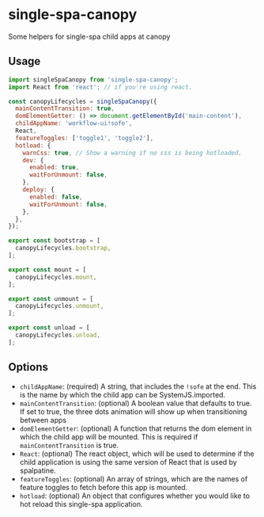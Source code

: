 # single-spa-canopy
Some helpers for single-spa child apps at canopy

## Usage

```js
import singleSpaCanopy from 'single-spa-canopy';
import React from 'react'; // if you're using react.

const canopyLifecycles = singleSpaCanopy({
  mainContentTransition: true,
  domElementGetter: () => document.getElementById('main-content'),
  childAppName: 'workflow-ui!sofe',
  React,
  featureToggles: ['toggle1', 'toggle2'],
  hotload: {
    warnCss: true, // Show a warning if no css is being hotloaded.
    dev: {
      enabled: true,
      waitForUnmount: false,
    },
    deploy: {
      enabled: false,
      waitForUnmount: false,
    },
  },
});

export const bootstrap = [
  canopyLifecycles.bootstrap,
];

export const mount = [
  canopyLifecycles.mount,
];

export const unmount = [
  canopyLifecycles.unmount,
];

export const unload = [
  canopyLifecycles.unload,
];
```

## Options

- `childAppName`: (required) A string, that includes the `!sofe` at the end. This is the name by which the child app can be SystemJS.imported.
- `mainContentTransition`: (optional) A boolean value that defaults to true. If set to true, the three dots animation will show up when transitioning between apps
- `domElementGetter`: (optional) A function that returns the dom element in which the child app will be mounted. This is required if `mainContentTransition` is true.
- `React`: (optional) The react object, which will be used to determine if the child application is using the same version of React that is used by spalpatine.
- `featureToggles`: (optional) An array of strings, which are the names of feature toggles to fetch before this app is mounted.
- `hotload`: (optional) An object that configures whether you would like to hot reload this single-spa application.
